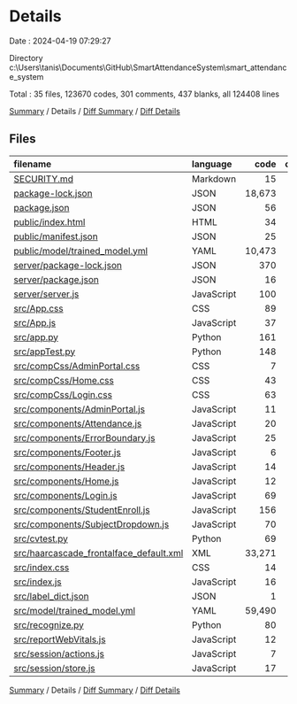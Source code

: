 # Details

Date : 2024-04-19 07:29:27

Directory c:\\Users\\tanis\\Documents\\GitHub\\SmartAttendanceSystem\\smart_attendance_system

Total : 35 files,  123670 codes, 301 comments, 437 blanks, all 124408 lines

[Summary](results.md) / Details / [Diff Summary](diff.md) / [Diff Details](diff-details.md)

## Files
| filename | language | code | comment | blank | total |
| :--- | :--- | ---: | ---: | ---: | ---: |
| [SECURITY.md](/SECURITY.md) | Markdown | 15 | 0 | 7 | 22 |
| [package-lock.json](/package-lock.json) | JSON | 18,673 | 0 | 1 | 18,674 |
| [package.json](/package.json) | JSON | 56 | 0 | 1 | 57 |
| [public/index.html](/public/index.html) | HTML | 34 | 10 | 6 | 50 |
| [public/manifest.json](/public/manifest.json) | JSON | 25 | 0 | 1 | 26 |
| [public/model/trained_model.yml](/public/model/trained_model.yml) | YAML | 10,473 | 0 | 1 | 10,474 |
| [server/package-lock.json](/server/package-lock.json) | JSON | 370 | 0 | 1 | 371 |
| [server/package.json](/server/package.json) | JSON | 16 | 0 | 1 | 17 |
| [server/server.js](/server/server.js) | JavaScript | 100 | 29 | 62 | 191 |
| [src/App.css](/src/App.css) | CSS | 89 | 20 | 39 | 148 |
| [src/App.js](/src/App.js) | JavaScript | 37 | 0 | 11 | 48 |
| [src/app.py](/src/app.py) | Python | 161 | 42 | 55 | 258 |
| [src/appTest.py](/src/appTest.py) | Python | 148 | 33 | 48 | 229 |
| [src/compCss/AdminPortal.css](/src/compCss/AdminPortal.css) | CSS | 7 | 0 | 1 | 8 |
| [src/compCss/Home.css](/src/compCss/Home.css) | CSS | 43 | 1 | 5 | 49 |
| [src/compCss/Login.css](/src/compCss/Login.css) | CSS | 63 | 0 | 20 | 83 |
| [src/components/AdminPortal.js](/src/components/AdminPortal.js) | JavaScript | 11 | 0 | 4 | 15 |
| [src/components/Attendance.js](/src/components/Attendance.js) | JavaScript | 20 | 0 | 7 | 27 |
| [src/components/ErrorBoundary.js](/src/components/ErrorBoundary.js) | JavaScript | 25 | 1 | 7 | 33 |
| [src/components/Footer.js](/src/components/Footer.js) | JavaScript | 6 | 0 | 2 | 8 |
| [src/components/Header.js](/src/components/Header.js) | JavaScript | 14 | 0 | 3 | 17 |
| [src/components/Home.js](/src/components/Home.js) | JavaScript | 12 | 0 | 9 | 21 |
| [src/components/Login.js](/src/components/Login.js) | JavaScript | 69 | 13 | 21 | 103 |
| [src/components/StudentEnroll.js](/src/components/StudentEnroll.js) | JavaScript | 156 | 11 | 19 | 186 |
| [src/components/SubjectDropdown.js](/src/components/SubjectDropdown.js) | JavaScript | 70 | 29 | 16 | 115 |
| [src/cvtest.py](/src/cvtest.py) | Python | 69 | 59 | 36 | 164 |
| [src/haarcascade_frontalface_default.xml](/src/haarcascade_frontalface_default.xml) | XML | 33,271 | 43 | 1 | 33,315 |
| [src/index.css](/src/index.css) | CSS | 14 | 0 | 3 | 17 |
| [src/index.js](/src/index.js) | JavaScript | 16 | 3 | 7 | 26 |
| [src/label_dict.json](/src/label_dict.json) | JSON | 1 | 0 | 0 | 1 |
| [src/model/trained_model.yml](/src/model/trained_model.yml) | YAML | 59,490 | 0 | 1 | 59,491 |
| [src/recognize.py](/src/recognize.py) | Python | 80 | 7 | 32 | 119 |
| [src/reportWebVitals.js](/src/reportWebVitals.js) | JavaScript | 12 | 0 | 2 | 14 |
| [src/session/actions.js](/src/session/actions.js) | JavaScript | 7 | 0 | 2 | 9 |
| [src/session/store.js](/src/session/store.js) | JavaScript | 17 | 0 | 5 | 22 |

[Summary](results.md) / Details / [Diff Summary](diff.md) / [Diff Details](diff-details.md)